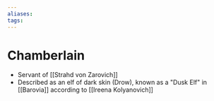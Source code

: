 ```yaml
---
aliases: 
tags: 
---
```


# Chamberlain

- Servant of [[Strahd von Zarovich]]
- Described as an elf of dark skin (Drow), known as a "Dusk Elf" in [[Barovia]] according to [[Ireena Kolyanovich]]